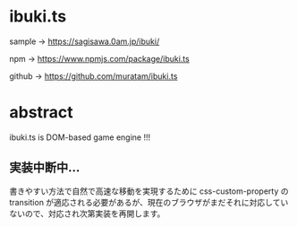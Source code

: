 # ibuki.ts

sample -> https://sagisawa.0am.jp/ibuki/

npm -> https://www.npmjs.com/package/ibuki.ts

github -> https://github.com/muratam/ibuki.ts

# abstract

ibuki.ts is DOM-based game engine !!!

## 実装中断中...
書きやすい方法で自然で高速な移動を実現するために css-custom-property の transition が適応される必要があるが、現在のブラウザがまだそれに対応していないので、対応され次第実装を再開します。
